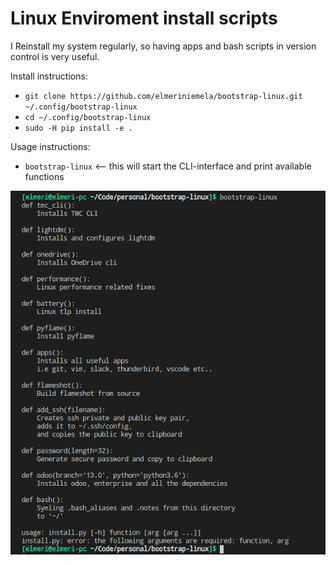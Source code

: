 # Linux Enviroment install scripts

I Reinstall my system regularly, so having apps and bash scripts in version control is very useful.

Install instructions:

* `git clone https://github.com/elmeriniemela/bootstrap-linux.git ~/.config/bootstrap-linux`
* `cd ~/.config/bootstrap-linux`
* `sudo -H pip install -e .`

Usage instructions:

* `bootstrap-linux` <-- this will start the CLI-interface and print available functions


![alt text](https://raw.githubusercontent.com/elmeriniemela/bootstrap-linux/arch/files/bootstrap-linux.png)
